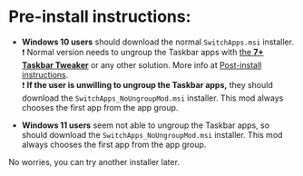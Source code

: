 # Pre-install instructions:

* **Windows 10 users** should download the normal `SwitchApps.msi` installer.  
:exclamation: Normal version needs to ungroup the Taskbar apps with [the **7+ Taskbar Tweaker**](https://rammichael.com/7-taskbar-tweaker) or any other solution. More info at [Post-install instructions](https://github.com/dima-iholkin/SwitchApps/blob/dev_24_dotnet-installer/docs/Post-Install.md).  
:exclamation: **If the user is unwilling to ungroup the Taskbar apps,** they should download the `SwitchApps_NoUngroupMod.msi` installer. This mod always chooses the first app from the app group.  

* **Windows 11 users** seem not able to ungroup the Taskbar apps, so should download the `SwitchApps_NoUngroupMod.msi` installer. This mod always chooses the first app from the app group.  

No worries, you can try another installer later.
